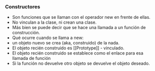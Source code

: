 ### Constructores
* Son funciones que se llaman con el operador new en frente de ellas.
* No vinculan a la clase, ni crean una clase.
* Más bien se puede decir que se hace una llamada a un función de construcción.
* Qué ocurre cuando se llama a new: 
* un objeto nuevo se crea (aka, construido) de la nada.
* El objeto recién construido es [[Prototype]] - vinculado.
* El objeto recién construido se establece como el enlace para esa llamada de función
* Si la función no devuelve otro objeto se devuelve el objeto deseado.


